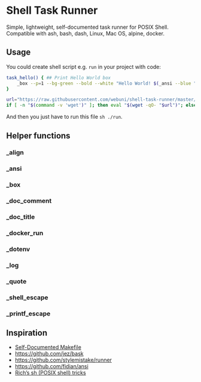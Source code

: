 Shell Task Runner
=================

Simple, lightweight, self-documented task runner for POSIX Shell.
Compatible with ash, bash, dash, Linux, Mac OS, alpine, docker.

Usage
-----

You could create shell script e.g. `run` in your project with code:

```bash
task_hello() { ## Print Hello World box
    _box --p=1 --bg-green --bold --white "Hello World! $(_ansi --blue "🌍")"
}

url="https://raw.githubusercontent.com/webuni/shell-task-runner/master/run"
if [ -n "$(command -v 'wget')" ]; then eval "$(wget -qO- "$url")"; else eval "$(curl -s "$url")"; fi
```

And then you just have to run this file `sh ./run`.

Helper functions
----------------

### _align

### _ansi

### _box

### _doc_comment

### _doc_title

### _docker_run

### _dotenv

### _log

### _quote

### _shell_escape

### _printf_escape

Inspiration
-----------

 - [Self-Documented Makefile](https://marmelab.com/blog/2016/02/29/auto-documented-makefile.html)
 - https://github.com/jez/bask
 - https://github.com/stylemistake/runner 
 - https://github.com/fidian/ansi
- [Rich’s sh (POSIX shell) tricks](http://www.etalabs.net/sh_tricks.html)
